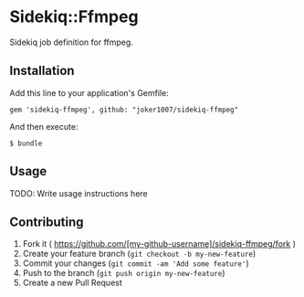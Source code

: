 # Sidekiq::Ffmpeg

Sidekiq job definition for ffmpeg.

## Installation

Add this line to your application's Gemfile:

    gem 'sidekiq-ffmpeg', github: "joker1007/sidekiq-ffmpeg"

And then execute:

    $ bundle

## Usage

TODO: Write usage instructions here

## Contributing

1. Fork it ( https://github.com/[my-github-username]/sidekiq-ffmpeg/fork )
2. Create your feature branch (`git checkout -b my-new-feature`)
3. Commit your changes (`git commit -am 'Add some feature'`)
4. Push to the branch (`git push origin my-new-feature`)
5. Create a new Pull Request
